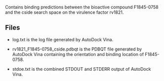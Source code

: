 Contains binding predictions between the bioactive compound F1845-0758 and the cside search space on the virulence factor rv1821.

## Files

- log.txt is the log file generated by AutoDock Vina.

- rv1821_F1845-0758_cside.pdbqt is the PDBQT file generated by AutoDock Vina containing the orientation and binding location of F1845-0758.

- stdoe.txt is the combined STDOUT and STDERR output of AutoDock Vina.

